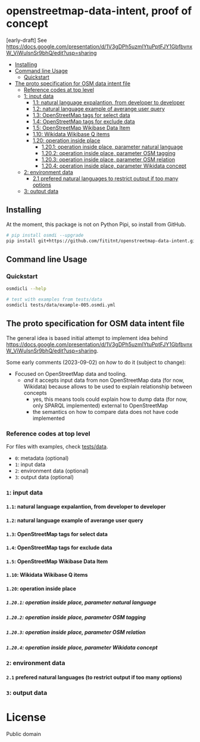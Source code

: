 # openstreetmap-data-intent, proof of concept
[early-draft] See https://docs.google.com/presentation/d/1V3gDPh5uzmIYtuPptFJY1GbfbvnxW_ViWuIsnSr9bhQ/edit?usp=sharing

<!-- TOC depthfrom:2 orderedlist:false -->

- [Installing](#installing)
- [Command line Usage](#command-line-usage)
    - [Quickstart](#quickstart)
- [The proto specification for OSM data intent file](#the-proto-specification-for-osm-data-intent-file)
    - [Reference codes at top level](#reference-codes-at-top-level)
    - [1: input data](#1-input-data)
        - [1.1: natural language expalantion, from developer to developer](#11-natural-language-expalantion-from-developer-to-developer)
        - [1.2: natural language example of averange user query](#12-natural-language-example-of-averange-user-query)
        - [1.3: OpenStreetMap tags for select data](#13-openstreetmap-tags-for-select-data)
        - [1.4: OpenStreetMap tags for exclude data](#14-openstreetmap-tags-for-exclude-data)
        - [1.5: OpenStreetMap Wikibase Data Item](#15-openstreetmap-wikibase-data-item)
        - [1.10: Wikidata Wikibase Q items](#110-wikidata-wikibase-q-items)
        - [1.20: operation inside place](#120-operation-inside-place)
            - [1.20.1: operation inside place, parameter natural language](#1201-operation-inside-place-parameter-natural-language)
            - [1.20.2: operation inside place, parameter OSM tagging](#1202-operation-inside-place-parameter-osm-tagging)
            - [1.20.3: operation inside place, parameter OSM relation](#1203-operation-inside-place-parameter-osm-relation)
            - [1.20.4: operation inside place, parameter Wikidata concept](#1204-operation-inside-place-parameter-wikidata-concept)
    - [2: environment data](#2-environment-data)
        - [2.1 prefered natural languages to restrict output if too many options](#21-prefered-natural-languages-to-restrict-output-if-too-many-options)
    - [3: output data](#3-output-data)

<!-- /TOC -->


## Installing

At the moment, this package is not on Python Pipi, so install from GitHub.

```bash
# pip install osmdi --upgrade
pip install git+https://github.com/fititnt/openstreetmap-data-intent.git#egg=osmdi
```


<!--
### Environment variables
Customize for your needs. They're shared between command line and the library.

```bash
# @TODO add examples here
```
-->


## Command line Usage

### Quickstart

```bash
osmdicli --help

# test with examples from tests/data
osmdicli tests/data/example-005.osmdi.yml
```

## The proto specification for OSM data intent file

The general idea is based initial attempt to implement idea behind <https://docs.google.com/presentation/d/1V3gDPh5uzmIYtuPptFJY1GbfbvnxW_ViWuIsnSr9bhQ/edit?usp=sharing>.

Some early comments (2023-09-02) on _how_ to do it (subject to change):

- Focused on OpenStreetMap data and tooling.
  - _and_ it accepts input data from non OpenStreetMap data (for now, Wikidata) because allows to be used to explain relationship between concepts
    - yes, this means tools could explain how to dump data (for now, only SPARQL implemented) external to OpenStreetMap
    - the semantics on how to compare data does not have code implemented

### Reference codes at top level

For files with examples, check [tests/data](tests/data).

- `0`: metadata (optional)
- `1`: input data
- `2`: environment data (optional)
- `3`: output data (optional)

### `1`: input data
#### `1.1`: natural language expalantion, from developer to developer
#### `1.2`: natural language example of averange user query
#### `1.3`: OpenStreetMap tags for select data
#### `1.4`: OpenStreetMap tags for exclude data
#### `1.5`: OpenStreetMap Wikibase Data Item
#### `1.10`: Wikidata Wikibase Q items
#### `1.20`: operation inside place
##### `1.20.1`: operation inside place, parameter natural language
##### `1.20.2`: operation inside place, parameter OSM tagging
##### `1.20.3`: operation inside place, parameter OSM relation
##### `1.20.4`: operation inside place, parameter Wikidata concept
### `2`: environment data
#### `2.1` prefered natural languages (to restrict output if too many options)
### `3`: output data

# License

Public domain

<!--

- Potential To Dos/ look later
  - https://wiki.openstreetmap.org/wiki/Tag:playground%3Dmap (some tags are clicable)
- https://github.com/fititnt/spatial-data-conflation-open-toolchain
  - Needs something to export from SPARQL
    - https://github.com/EticaAI/lexicographi-sine-finibus/blob/main/officina/999999999/0/1603_3_12.py

-->